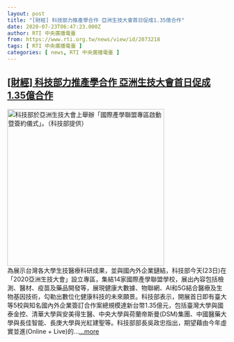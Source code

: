 ```yaml
---
layout: post
title: "[財經] 科技部力推產學合作 亞洲生技大會首日促成1.35億合作"
date: 2020-07-23T06:47:23.000Z
author: RTI 中央廣播電臺
from: https://www.rti.org.tw/news/view/id/2073218
tags: [ RTI 中央廣播電臺 ]
categories: [ news, RTI 中央廣播電臺 ]
---
```

<!--1595486843000-->
[[財經] 科技部力推產學合作 亞洲生技大會首日促成1.35億合作](https://www.rti.org.tw/news/view/id/2073218)
------

<div>
<img src="https://static.rti.org.tw/assets/thumbnails/2020/07/23/3403def7af9fd84960acd6f91b16d8cc.jpg" width="360" alt="科技部於亞洲生技大會上舉辦「國際產學聯盟專區啟動暨簽約儀式」。（科技部提供）" title="科技部於亞洲生技大會上舉辦「國際產學聯盟專區啟動暨簽約儀式」。（科技部提供）"><br>為展示台灣各大學生技醫療科研成果，並與國內外企業鏈結，科技部今天(23日)在「2020亞洲生技大會」設立專區，集結14家國際產學聯盟學校，展出內容包括檢測、醫材、疫苗及藥品開發等，展現健康大數據、物聯網、AI和5G結合醫療及生物基因技術，勾勒出數位化健康科技的未來願景。科技部表示，開展首日即有臺大等5校與知名國內外企業簽訂合作案總規模達新台幣1.35億元，包括臺灣大學與國泰金控、清華大學與安美得生醫、中央大學與荷蘭帝斯曼(DSM)集團、中國醫藥大學與長佳智能、長庚大學與光紅建聖等。科技部部長吳政忠指出，期望藉由今年虛實並進(Online + Live)的...<a target="_blank" href="https://www.rti.org.tw/news/view/id/2073218">...more</a>
</div>
